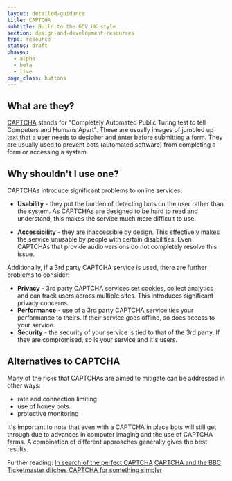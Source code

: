 ```yaml
---
layout: detailed-guidance
title: CAPTCHA
subtitle: Build to the GOV.UK style 
section: design-and-development-resources
type: resource
status: draft
phases:
  - alpha
  - beta
  - live
page_class: buttons
---
```


## What are they?
[CAPTCHA](http://en.wikipedia.org/wiki/CAPTCHA) stands for "Completely Automated Public Turing test to tell Computers and Humans Apart". These are usually images of jumbled up text that a user needs to decipher and enter before submitting a form. They are usually used to prevent bots (automated software) from completing a form or accessing a system.

## Why shouldn't I use one?

CAPTCHAs introduce significant problems to online services:

* **Usability** - they put the burden of detecting bots on the user rather than the system. As CAPTCHAs are designed to be hard to read and understand, this makes the service much more difficult to use.

* **Accessibility** - they are inaccessible by design. This effectively makes the service unusable by people with certain disabilities. Even CAPTCHAs that provide audio versions do not completely resolve this issue.

Additionally, if a 3rd party CAPTCHA service is used, there are further problems to consider:

* **Privacy** - 3rd party CAPTCHA services set cookies, collect analytics and can track users across multiple sites. This introduces significant privacy concerns.
* **Performance** - use of a 3rd party CAPTCHA service ties your performance to theirs. If their service goes offline, so does access to your service.
* **Security** - the security of your service is tied to that of the 3rd party. If they are compromised, so is your service and it's users.

## Alternatives to CAPTCHA

Many of the risks that CAPTCHAs are aimed to mitigate can be addressed in other ways:

* rate and connection limiting
* use of honey pots
* protective monitoring

It's important to note that even with a CAPTCHA in place bots will still get through due to advances in computer imaging and the use of CAPTCHA farms. A combination of different approaches generally gives the best results.

Further reading:
[In search of the perfect CAPTCHA](http://coding.smashingmagazine.com/2011/03/04/in-search-of-the-perfect-captcha/)
[CAPTCHA and the BBC](http://www.bbc.co.uk/blogs/bbcinternet/2010/10/captcha_and_bbc_id.html)
[Ticketmaster ditches CAPTCHA for something simpler](http://thenextweb.com/insider/2013/01/30/good-news-music-fans-ticketmaster-is-ditching-its-captcha-conundrums-for-something-simpler/)